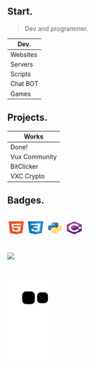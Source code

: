 ## Start.

> Dev and programmer.

| Dev. |
| ------ |
| Websites |
| Servers |
| Scripts |
| Chat BOT |
| Games |


## Projects.

| Works |
| ------ |
| Done! |
| Vux Community |
| BitClicker |
| VXC Crypto |

## Badges.
<div style="display: inline_block"><br>
  <img align="center"  height="30" width="40" src="https://raw.githubusercontent.com/devicons/devicon/master/icons/html5/html5-original.svg">
  <img align="center"  height="30" width="40" src="https://raw.githubusercontent.com/devicons/devicon/master/icons/css3/css3-original.svg">
  <img align="center"  height="30" width="40" src="https://raw.githubusercontent.com/devicons/devicon/master/icons/python/python-original.svg">
  <img align="center"  height="30" width="40" src="https://raw.githubusercontent.com/devicons/devicon/master/icons/csharp/csharp-original.svg">
</div>
<p></p>

#

<img align="center" src="https://cdn.discordapp.com/avatars/322109168834052096/a_4477c6233c4a6c4b7156e9999df5946a.gif">

#

![Snake animation](https://github.com/rafaballerini/rafaballerini/blob/output/github-contribution-grid-snake.svg)
